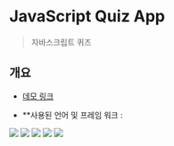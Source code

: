 # JavaScript Quiz App
> 자바스크립트 퀴즈
## 개요

- [데모 링크](https://js-quiz-app-westcoastt.vercel.app/)

- **사용된 언어 및 프레임 워크 : 
<img src="https://img.shields.io/badge/react-61DAFB?style=for-the-badge&logo=react&logoColor=black">
<img src="https://img.shields.io/badge/node.js-339933?style=for-the-badge&logo=Node.js&logoColor=white">
<img src="https://img.shields.io/badge/express-000000?style=for-the-badge&logo=express&logoColor=white">
<img src="https://img.shields.io/badge/bootstrap-7952B3?style=for-the-badge&logo=bootstrap&logoColor=white">
<img src="https://img.shields.io/badge/mongoDB-47A248?style=for-the-badge&logo=MongoDB&logoColor=white">
